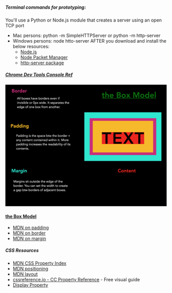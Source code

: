 ##### Terminal commands for prototyping:
You'll use a Python or Node.js module that creates a server using an open TCP port
* Mac persons: python -m SimpleHTTPServer or python -m http-server
* Windows persons: node htto-server AFTER you download and install the below resources:
  * [Node.js](https://nodejs.org/en/)
  * [Node Packet Manager](https://www.npmjs.com/)
  * [http-server package](https://www.npmjs.com/package/http-server)

##### [Chrome Dev Tools Console Ref](https://developers.google.com/web/tools/chrome-devtools/console/reference)

![theBoxModel](boxModel.png)
#### [the Box Model](https://developer.mozilla.org/en-US/docs/Web/CSS/CSS_Box_Model/Introduction_to_the_CSS_box_model)

* [MDN on padding](https://developer.mozilla.org/en-US/docs/Web/CSS/padding)
* [MDN on border](https://developer.mozilla.org/en-US/docs/Web/CSS/border) 
* [MDN on margin](https://developer.mozilla.org/en-US/docs/Web/CSS/margin)



##### CSS Resources
* [MDN CSS Property Index](https://developer.mozilla.org/en-US/docs/Web/CSS/Reference)
* [MDN positioning](https://developer.mozilla.org/en-US/docs/Web/CSS/position)
* [MDN layout](https://developer.mozilla.org/en-US/docs/Web/CSS/Reference#layout)
* [cssreference.io - CC Property Reference](https://cssreference.io/) - Free visual guide 
* [Display Property](https://developer.mozilla.org/en-US/docs/Web/CSS/display)



